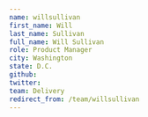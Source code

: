 ```yaml
---
name: willsullivan
first_name: Will
last_name: Sullivan
full_name: Will Sullivan
role: Product Manager
city: Washington
state: D.C.
github: 
twitter: 
team: Delivery
redirect_from: /team/willsullivan
---
```

